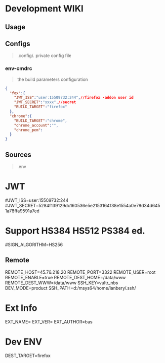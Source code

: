 # Development WIKI

## Usage


## Configs

> .config/*.* private config file 

### env-cmdrc 

> the build parameters configuration

```json
{
  "fox":{
    "JWT_ISS":"user:15509732:244",//firefox -addon user id
    "JWT_SECRET":"xxxx",//secret
    "BUILD_TARGET":"firefox"
  },
  "chrome":{
    "BUILD_TARGET":"chrome",
    "chrome_account":"",
    "chrome_pem":
  }
}
```


## Sources


> .env

# JWT
#JWT_ISS=user:15509732:244
#JWT_SECRET=5284f139129dc160536e5e2153164138e1554a0e78d34d6451a78ffa9591a7ed
# Support HS384 HS512 PS384 ed.
#SIGN_ALGORITHM=HS256

## Remote
REMOTE_HOST=45.76.218.20
REMOTE_PORT=3322
REMOTE_USER=root
REMOTE_ENABLE=true
REMOTE_DEST_HOME=/data/www
REMOTE_DEST_WWW=/data/www
SSH_KEY=vultr_nbs
DEV_MODE=product
SSH_PATH=d:/msys64/home/lanbery/.ssh/

# Ext Info
EXT_NAME=
EXT_VER=
EXT_AUTHOR=bas


# Dev ENV

DEST_TARGET=firefox